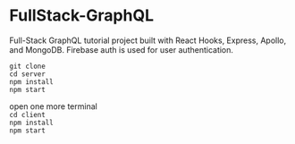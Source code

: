 # FullStack-GraphQL
Full-Stack GraphQL tutorial project built with React Hooks, Express, Apollo, and MongoDB. Firebase auth is used for user authentication.

```git clone```  
```cd server```  
```npm install```  
```npm start```  
  
open one more terminal  
```cd client```  
```npm install```  
```npm start```  
